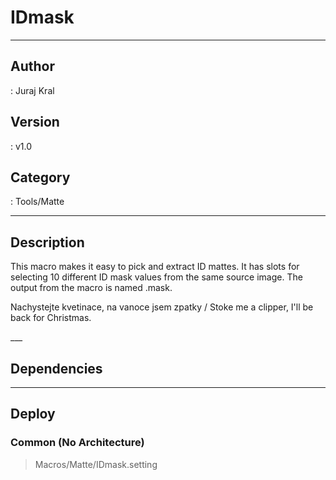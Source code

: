 # IDmask
___

## Author
 : Juraj Kral

## Version
 : v1.0

## Category
 : Tools/Matte
___

## Description
<p>This macro makes it easy to pick and extract ID mattes. It has slots for selecting 10 different ID mask values from the same source image. The output from the macro is named .mask.</p>

<p>Nachystejte kvetinace, na vanoce jsem zpatky / Stoke me a clipper, I'll be back for Christmas.</p>___

## Dependencies


___

## Deploy

### Common (No Architecture)

> Macros/Matte/IDmask.setting  
